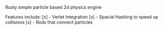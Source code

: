 Rusty simple particle based 2d physics engine

Features include: 
[x] - Verlet Integration
[x] - Spacial Hashing to speed up collisions
[x] - Rods that connect particles